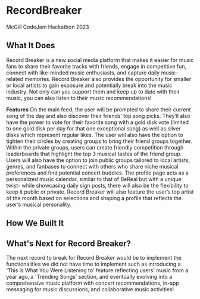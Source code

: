 # RecordBreaker
McGill CodeJam Hackathon 2023
## What It Does
Record Breaker is a new social media platform that makes it easier for music fans to share their favorite tracks with friends, engage in competitive fun, connect with like-minded music enthusiasts, and capture daily music-related memories. Record Breaker also provides the opportunity for smaller or local artists to gain exposure and potentially break into the music industry. Not only can you support them and keep up to date with their music, you can also listen to their music recommendations! 

**Features**
On the main feed, the user will be prompted to share their current song of the day and also discover their friends’ top song picks. They’ll also have the power to vote for their favorite song with a gold disk vote (limited to one gold disk per day for that one exceptional song) as well as silver disks which represent regular likes. The user will also have the option to tighten their circles by creating groups to bring their friend groups together. Within the private groups, users can create friendly competition through leaderboards that highlight the top 3 musical tastes of the friend group. Users will also have the option to join public groups tailored to local artists, genres, and fanbases to connect with others who share niche musical preferences and find potential concert buddies. The profile page acts as a personalized music calendar, similar to that of BeReal but with a unique twist- while showcasing daily sign posts, there will also be the flexibility to keep it public or private. Record Breaker will also feature the user’s top artist of the month based on selections and shaping a profile that reflects the user’s musical personality. 

## How We Built It

## What's Next for Record Breaker?
The next record to break for Record Breaker would be to implement the functionalities we did not have time to implement such as introducing a ‘This is What You Were Listening to' feature reflecting users' music from a year ago, a 'Trending Songs' section, and eventually evolving into a comprehensive music platform with concert recommendations, in-app messaging for music discussions, and collaborative music activities!

